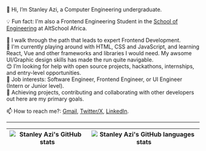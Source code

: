 👋 Hi, I’m Stanley Azi, a Computer Engineering undergraduate.

💡 Fun fact: I'm also a Frontend Engineering Student in the [School of Engineering](https://engineering.altschoolafrica.com/) at AltSchool Africa.

👀 I walk through the path that leads to expert Frontend Development. <br>
🌱 I'm currently playing around with HTML, CSS and JavaScript, and learning React, Vue and other frameworks and libraries I would need. My awsome UI/Graphic design skills has made the run quite navigable. <br>
😊 I’m looking for help with open source projects, hackathons, internships, and entry-level opportunities. <br>
💼 Job interests: Software Engineer, Frontend Engineer, or UI Engineer (Intern or Junior level). <br>
💞️ Achieving projects, contributing and collaborating with other developers out here are my primary goals. <br>

📫 How to reach me?: [Gmail](mailto:azistanley17@gmail.com), [Twitter/X](http://twitter.com/@StanleyAzi), [LinkedIn](https://www.linkedin.com/in/stanley-azi-475044217/).

---

| <img align="center" src="https://github-readme-stats.vercel.app/api?username=stan015&show_icons=true&include_all_commits=true&hide_border=true" alt="Stanley Azi's GitHub stats" /> | <img align="center" src="https://github-readme-stats.vercel.app/api/top-langs/?username=stan015&langs_count=8&layout=compact&hide_border=true" alt="Stanley Azi's GitHub languages stats" /> |
| ------------- | ------------- |
